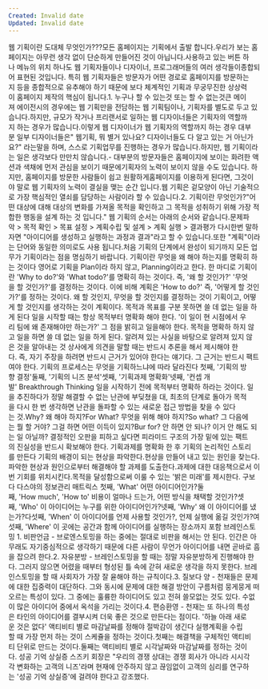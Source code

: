 ```yaml
---
Created: Invalid date
Updated: Invalid date
---
```

웹 기획이란 도대체 무엇인가???모든 홈페이지는 기획에서 출발 합니다.우리가 보는 홈페이지는 아무런 생각 없이 단순하게 만들어진 것이 아닙니다.사용하고 있는 버튼 하나 메뉴의 위치 하나도 웹 기획자들이나 디자이너, 프로그래머들의 여러 생각들이종합되어 표현된 것입니다. 특히 웹 기획자들은 방문자가 어떤 경로로 홈페이지를 방문하는지 등을 종합적으로 유추해야 하기 때문에 보다 체계적인 기획과 무궁무진한 상상력이 홈페이지 제작의 핵심이 됩니다.1. 누구나 할 수 있는것 또는 할 수 없는것큰 메이져 에이전시의 경우에는 웹 기획만을 전담하는 웹 기획팀이나, 기획자를 별도로 두고 있습니다.하지만, 규모가 작거나 프리랜서로 일하는 웹 디자이너들은 기획자의 역할까지 하는 경우가 많습니다.이렇게 웹 디자이너가 웹 기획자의 역할까지 하는 경우 대부분 일부 디자이너들은" 웹기획, 뭐 별거 있나요? 디자이너들도 다 알고 있는 거 아닌가요?" 라는말을 하며, 스스로 기획업무를 진행하는 경우가 많습니다.하지만, 웹 기획이라는 일은 생각보다 만만치 않습니다.- 대부분의 방문자들은 홈페이지에 보이는 화려한 액션과 색채에 먼저 관심을 보이기 때문에기획자의 노력이 보이지 않을 수도 있습니다. 하지만, 홈페이지를 방문한 사람들이 쉽고 원활하게홈페이지를 이용하게 된다면, 그것이야 말로 웹 기획자의 노력이 결실을 맺는 순간 입니다.웹 기획은 겉모양이 아닌 기술적으로 가장 핵심적인 열쇠를 담당하는 사람이라 할 수 있습니다.2. 기획이란 무엇인가?"어떤 대상에 대해 대상의 변화를 가져올 목적을 확인하고 그 목적을 성취하기 위해 가장 적합한 행동을 설계 하는 것 입니다." 웹 기획의 순서는 아래의 순서와 같습니다.문제파악 > 목적 확인 > 목표 설정 > 계획수립 및 설계 > 계획 실행 > 결과평가 다시한번 말하자면 "아이디어를 생성하고 실행하는 과정과 결과"라고 할 수 있습니다.또한 "계획"이라는 단어와 동일한 의미로도 사용 됩니다.처음 기획의 단계에서 완성이 되기까지 모든 업무가 기획이라는 점을 명심하기 바랍니다. 기획이란 무엇을 왜 해야 하는지를 명확히 하는 것이다 영어로 기획을 Plan이라 하지 않고, Planning이라고 한다. 한 마디로 기획이란 'Why to do?'와 'What todo?'를 명확히 하는 것이다. 즉, '왜 할 것인가?' '무엇을 할 것인가?'를 결정하는 것이다. 이에 비해 계획은 'How to do?' 즉, '어떻게 할 것인가?'를 정하는 것이다. 왜 할 것인지, 무엇을 할 것인지를 결정하는 것이 기획이고, 어떻게 할 것인지를 생각하는 것이 계획이다. 목적과 목표를 구분 못하면 쓸 데 없는 일을 하게 된다 일을 시작할 때는 항상 목적부터 명확화 해야 한다. '이 일이 현 시점에서 우리 팀에 왜 존재해야만 하는가?' 그 점을 밝히고 일을해야 한다. 목적을 명확하 하지 않고 일을 하면 쓸 데 없는 일을 하게 된다. 알려져 있는 사실을 바탕으로 알려져 있지 않은 것을 알아내는 것 상사에게 의견을 말할 때는 반드시 추론을 해서 제시해야 한다. 즉, 자기 주장을 하려면 반드시 근거가 있어야 한다는 얘기다. 그 근거는 반드시 팩트여야 한다. 기획의 프로세스는 무엇을 기획하느냐에 따라 달라진다 첫째, '기획의 방향 결정'둘째, '기획의 니즈 분석'셋째, '기획과제 명확화'넷째, '컨셉 개발' Breakthrough Thinking 일을 시작하기 전에 목적부터 명확하 하라는 것이다. 일을 추진하다가 정말 해결할 수 없는 난관에 부딪쳤을 대, 최초의 단계로 돌아가 목적을 다시 한 번 생각하면 난관을 돌파할 수 있는 새로운 접근 방법을 찾을 수 있다는 것.Why? 왜 해야 하지?For What? 무엇을 위해 해야 하지?So what? 그 다음에는 뭘 할 거야? 그걸 하면 어떤 이득이 있지?Bur for? 안 하면 안 되나? 이거 안 해도 되는 일 아닐까? 결정적인 오판을 피하고 싶다면 피라미드 구조의 가장 밑에 있는 팩트의 진실성을 반드시 확보해야 한다. 기획과제를 명확화 한 후 기획의 논리적인 스토리를 만든다 기획의 배경이 되는 현상을 파악한다.현상을 만들어 내고 있는 원인을 찾는다.파악한 현상과 원인으로부터 해결해야 할 과제를 도출한다.과제에 대한 대응책으로서 이번 기회를 위치시킨다.목적을 달성함으로써 이룰 수 있는 '밝은 미래'를 제시한다. 구보다 다스야의 정보관리 매트릭스 첫째, 'What' 어떤 아이디어인가?둘째, 'How much', 'How to' 비용이 얼마나 드는가, 어떤 방식을 채택할 것인가?셋째, 'Who' 이 아이디어는 누구를 위한 아이디어인가?넷째, 'Why' 왜 이 아이디어를 냈는가?다섯째, 'When' 이 아이디어를 언제 사용할 것인가?, 언제 실행에 옮길 것인가?여섯째, 'Where' 이 곳에는 공간과 함께 아이디어를 실행하는 장소까지 포함 브레인스토밍 1. 비판언금 - 브로엔스토밍을 하는 중에는 절대로 비판을 해서는 안 된다. 인간은 아무래도 자기중심적으로 생각하기 때문에 다른 사람이 무언가 아이디어를 내면 곧바로 흠을 잡으려 한다.2. 자유분방 - 브레인스토밍을 할 때는 정말 자유분방하게 진행해야 한다. 그러지 않으면 어렸을 때부터 형성된 틀 속에 갇혀 새로운 생각을 하지 못한다. 브레인스토밍을 할 때 사회자가 가장 잘 윧해야 하는 규칙이다.3. 질보다 양 - 천재들은 문제에 대한 집중력이 대단하다. 그와 동시에 문제에 대한 해결 방안이 구름처럼 뭉게뭉게 떠오르는 특성이 있다. 그 중에는 훌륭한 하이디어도 있고 전혀 쓸모없는 것도 있다. 수없이 많은 아이디어 중에서 옥석을 가리는 것이다.4. 편승환영 - 천재는 또 하나의 특성은 타인의 아이디어를 결부시켜 더욱 좋은 것으로 만든다는 점이다. '하늘 아래 새로운 것은 없다' 액티비티 별로 마감날짜를 정해야 절박감이 생긴다 실행계획을 수립할 때 가장 먼저 하는 것이 스케쥴을 정하는 것이다.첫째는 해결책을 구체적인 액티비티 단위로 만드는 것이다.둘째는 액티비티 별로 시각날짜와 마감날짜를 정하는 것이다. 성공 기억 상실증 스즈키 회장은 "우리의 경쟁 상대는 경쟁 회사가 아니라 시시각각 변화하는 고객의 니즈'라며 현재에 안주하지 않고 끊임없이 고객의 심리를 연구하는 '성공 기억 상실증'에 걸려야 한다고 강조했다.